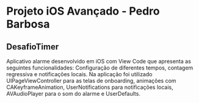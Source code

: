 # Projeto iOS Avançado - Pedro Barbosa

## DesafioTimer

Aplicativo alarme desenvolvido em iOS com View Code que apresenta as seguintes funcionalidades: Configuração de diferentes tempos, contagem regressiva 
e notificações locais. Na aplicação foi utilizado UIPageViewController para as telas de onboarding, animações com CAKeyframeAnimation, UserNotifications 
para notificações locais, AVAudioPlayer para o som do alarme e UserDefaults.

